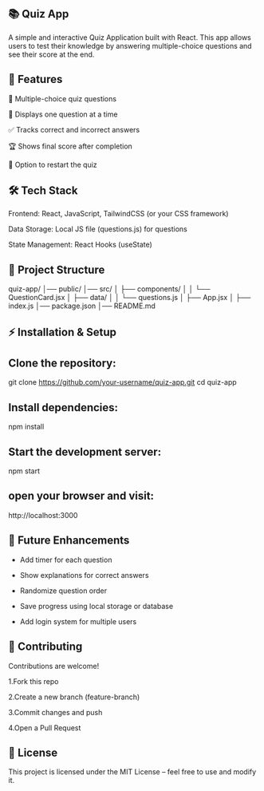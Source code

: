 ## 📚 Quiz App

   A simple and interactive Quiz Application built with React.
   This app allows users to test their knowledge by answering multiple-choice questions and see their score at the end.

## 🚀 Features

🎯 Multiple-choice quiz questions

📝 Displays one question at a time

✅ Tracks correct and incorrect answers

🏆 Shows final score after completion

🔄 Option to restart the quiz

## 🛠 Tech Stack

Frontend: React, JavaScript, TailwindCSS (or your CSS framework)

Data Storage: Local JS file (questions.js) for questions

State Management: React Hooks (useState)

## 📂 Project Structure
quiz-app/
│── public/
│── src/
│   ├── components/
│   │   └── QuestionCard.jsx
│   ├── data/
│   │   └── questions.js
│   ├── App.jsx
│   ├── index.js
│── package.json
│── README.md

## ⚡ Installation & Setup

## Clone the repository:

git clone https://github.com/your-username/quiz-app.git
cd quiz-app


## Install dependencies:

npm install


## Start the development server:

npm start


## open your browser and visit:

http://localhost:3000

## 🎯 Future Enhancements

- Add timer for each question

- Show explanations for correct answers

- Randomize question order

- Save progress using local storage or database

- Add login system for multiple users

## 🤝 Contributing

Contributions are welcome!

1.Fork this repo

2.Create a new branch (feature-branch)

3.Commit changes and push

4.Open a Pull Request

## 📜 License

This project is licensed under the MIT License – feel free to use and modify it.